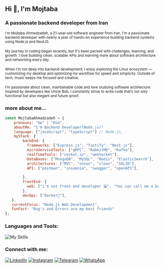 ## Hi 👋, I'm Mojtaba

### <strong>A passionate backend developer from Iran</strong>

<div>
  <small>
    I'm Mojtaba Ahmadzadeh, a 21-year-old software engineer from Iran. I'm a passionate backend developer with nearly a year of hands-on experience building backend systems using Node.js and NestJS.
  </small>
</div>

<br/>
<div>
  <small>
My journey in coding began recently, but it's been packed with challenges, learning, and growth. I love building clean, scalable APIs and learning more about software architecture and networking every day.
  </small>
</div>

<br/>
<div>
  <small>
When I’m not deep into backend development, I enjoy exploring the Linux ecosystem — customizing my desktop and optimizing my workflow for speed and simplicity. Outside of tech, music keeps me focused and creative.
  </small>
</div>

<br/>
<div>
  <small>
I’m passionate about clean, maintainable code and love studying software architecture. Inspired by developers like Uncle Bob, I constantly strive to write code that’s not only functional but also elegant and future-proof.
  </small>
</div>

### <strong>more about me...</strong>

```js
const MojtabaAhmadzadeh = {
    pronouns: "He" | "Him",     
    aboutMe: "I'm Backend Developer(Node.js)"
    language: ["javaScript", "typeScript"] // Node.js,         
    myStack: {             
        backEnd: {             
          frameworks: ["Express.js", "fastify", "Nest.js"],                   
          microServiceTools: ["gRPC", "RabbitMQ", "Kafka"],
          realTimeTools: ["socket.io", "webSocket"],
          DataBases: ["MongoDB", "MySQL", "Redis", "ElasticSearch"],
          architectures: ["MVC", "onion", "clean", "SOLID"],
          API: ["postman", "insomnia", "swagger", "openAPI"],
          
        },         
        frontEnd: {             
          web: ["i'm not front-end developer 😁", "You can call me a bug fixer 😂"],         
        },         
        devOps: ["Docker🐳"],               
   },    
   currentFocus: "Node.js Web Development",     
   funFact: "Bug's and Errors are my best friends" 
};

```

### Languages and Tools:

![My Skills](https://skillicons.dev/icons?i=html,css,tailwind,bootstrap,javascript,typescript,react,mui,next,redux,github,gitlab,figma,xd)

### Connect with me:
[![LinkedIn](https://skillicons.dev/icons?i=linkedin)](https://linkedin.com/in/yourprofile)
[![Instagram](https://skillicons.dev/icons?i=instagram)](https://instagram.com/yourusername)
[![Telegram](https://img.icons8.com/color/48/000000/telegram-app.png)](https://t.me/MojtabaAhmadzadeh1382)
[![WhatsApp](https://img.icons8.com/color/48/000000/whatsapp--v1.png)](https://wa.me/09370751170)




